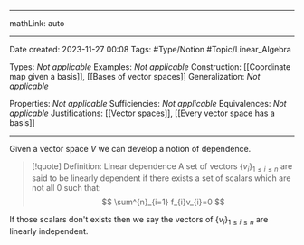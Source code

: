 
---

mathLink: auto

---
Date created: 2023-11-27 00:08
Tags: #Type/Notion  #Topic/Linear_Algebra 

Types: _Not applicable_
Examples: _Not applicable_
Construction: [[Coordinate map given a basis]], [[Bases of vector spaces]]
Generalization: _Not applicable_

Properties: _Not applicable_
Sufficiencies: _Not applicable_
Equivalences: _Not applicable_
Justifications: [[Vector spaces]], [[Every vector space has a basis]]

---  

Given a vector space $V$ we can develop a notion of dependence.

> [!quote] Definition: Linear dependence
> A set of vectors $\{ v_{i} \}_{1\leq i\leq n}$ are said to be linearly dependent if there exists a set of scalars which are not all $0$ such that: $$ \sum^{n}_{i=1} f_{i}v_{i}=0
$$

If those scalars don't exists then we say the vectors of $\{ v_{i} \}_{1\leq i\leq n}$ are linearly independent. 





